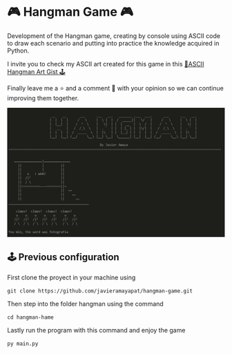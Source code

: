 # 🎮 Hangman Game 🎮

Development of the Hangman game, creating by console using ASCII code to draw each scenario and putting into practice the knowledge acquired in Python.

I invite you to check my ASCII art created for this game in this [📑ASCII Hangman Art Gist 🕹️](http://gist.github.com/javieramayapat/76a5d33b59b8b5fc58389790932faa22 "see my own ascii hangman art here ")

Finally leave me a ⭐ and a comment 📝 with your opinion so we can continue improving them together.


 

<img src="images/hangman-game.png" alt="Hangman-game">

## 🕹️ Previous configuration

First clone the proyect in your machine using
```
git clone https://github.com/javieramayapat/hangman-game.git
```
Then step into the folder hangman using the command 
```
cd hangman-hame
```
Lastly run the program with this command and enjoy the game
```
py main.py
```
